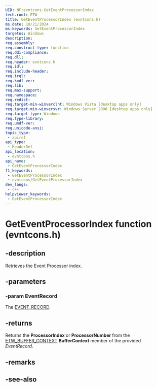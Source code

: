 ```yaml
---
UID: NF:evntcons.GetEventProcessorIndex
tech.root: ETW
title: GetEventProcessorIndex (evntcons.h)
ms.date: 10/21/2024
ms.keywords: GetEventProcessorIndex
targetos: Windows
description: 
req.assembly: 
req.construct-type: function
req.ddi-compliance: 
req.dll: 
req.header: evntcons.h
req.idl: 
req.include-header: 
req.irql: 
req.kmdf-ver: 
req.lib: 
req.max-support: 
req.namespace: 
req.redist: 
req.target-min-winverclnt: Windows Vista [desktop apps only]
req.target-min-winversvr: Windows Server 2008 [desktop apps only]
req.target-type: Windows
req.type-library: 
req.umdf-ver: 
req.unicode-ansi: 
topic_type:
 - apiref
api_type:
 - HeaderDef
api_location:
 - evntcons.h
api_name:
 - GetEventProcessorIndex
f1_keywords:
 - GetEventProcessorIndex
 - evntcons/GetEventProcessorIndex
dev_langs:
 - c++
helpviewer_keywords:
 - GetEventProcessorIndex
---
```


# GetEventProcessorIndex function (evntcons.h)

## -description

Retrieves the Event Processor index.

## -parameters

### -param EventRecord

The [EVENT_RECORD](/windows/win32/api/evntcons/ns-evntcons-event_record).

## -returns

Returns the **ProcessorIndex** or **ProcessorNumber** from the [ETW_BUFFER_CONTEXT](/windows/win32/api/evntrace/ns-evntrace-etw_buffer_context) **BufferContext** member of the provided _EventRecord_.

## -remarks

## -see-also


